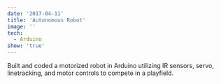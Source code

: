 ```yaml
---
date: '2017-04-11'
title: 'Autonomous Robot'
image: ''
tech:
  - Arduino
show: 'true'
---
```


Built and coded a motorized robot in Arduino utilizing IR sensors, servo, linetracking, and motor controls to compete in a playfield.